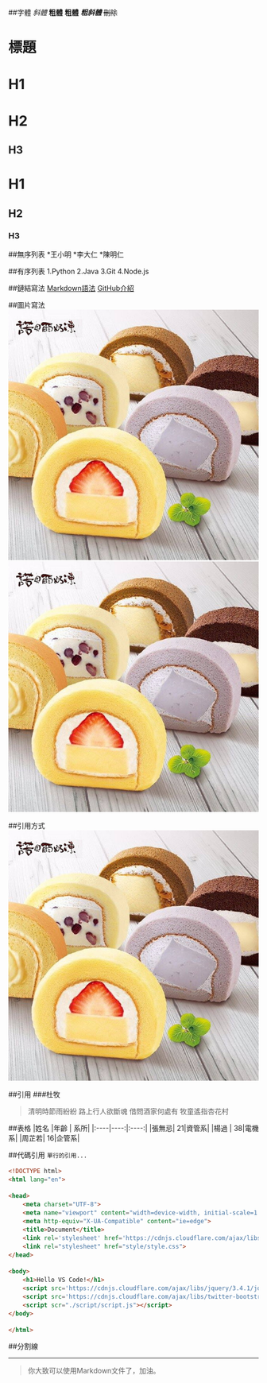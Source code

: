 ##字體
*斜體*
**粗體**
__粗體__
***粗斜體***
~~刪除~~

標題
=
H1
==
H2
===
H3
--

# H1
## H2
### H3

##無序列表
*王小明
*李大仁
*陳明仁

##有序列表
1.Python
2.Java
3.Git
4.Node.js

##鏈結寫法
[Markdown語法](https://markdown.tw/#autoescape)
[GitHub介紹](http://gg.gg/dyt2k "gg.gg短網址")

##圖片寫法
![](images/奶凍捲.jpg)
![alt](images/奶凍捲.jpg "奶凍捲")

##引用方式
![alt][img01]

##引用
###杜牧
>清明時節雨紛紛
>路上行人欲斷魂
>借問酒家何處有
>牧童遙指杏花村

##表格
|姓名 |年齡  | 系所|
|:----|----:|:----:|
|張無忌|   21|資管系|
|楊過  |   38|電機系|
|周芷若|   16|企管系|

##代碼引用
`單行的引用...`

```html
<!DOCTYPE html>
<html lang="en">

<head>
    <meta charset="UTF-8">
    <meta name="viewport" content="width=device-width, initial-scale=1.0">
    <meta http-equiv="X-UA-Compatible" content="ie=edge">
    <title>Document</title>
    <link rel='stylesheet' href='https://cdnjs.cloudflare.com/ajax/libs/twitter-bootstrap/4.3.1/css/bootstrap.min.css' />
    <link rel="stylesheet" href="style/style.css">
</head>

<body>
    <h1>Hello VS Code!</h1>
    <script src='https://cdnjs.cloudflare.com/ajax/libs/jquery/3.4.1/jquery.min.js'></script>
    <script src='https://cdnjs.cloudflare.com/ajax/libs/twitter-bootstrap/4.3.1/js/bootstrap.bundle.min.js'></script>
    <script scr="./script/script.js"></script>
</body>

</html>
```

##分割線
***

>你大致可以使用Markdown文件了，加油。





[img01]: images/奶凍捲.jpg "諾貝爾"



